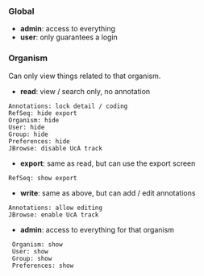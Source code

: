 
### Global

* **admin**: access to everything
* **user**: only guarantees a login


### Organism

Can only view things related to that organism.

* **read**: view / search only, no annotation
 ```
 Annotations: lock detail / coding
 RefSeq: hide export
 Organism: hide
 User: hide 
 Group: hide 
 Preferences: hide 
 JBrowse: disable UcA track 
  ```
* **export**: same as read, but can use the export screen
```
RefSeq: show export 
```
* **write**: same as above, but can add / edit annotations
```
Annotations: allow editing
JBrowse: enable UcA track 
```
* **admin**: access to everything for that organism
```
 Organism: show
 User: show
 Group: show
 Preferences: show
```

